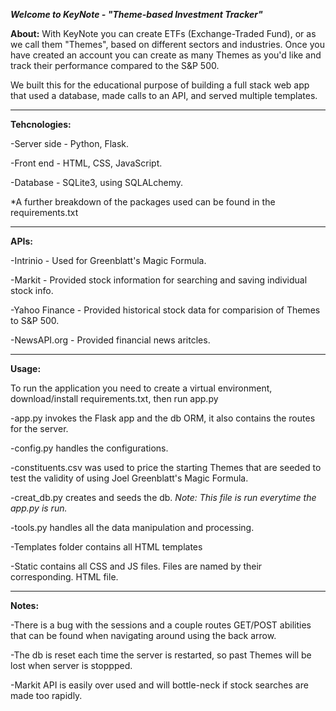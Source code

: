 ***Welcome to KeyNote - "Theme-based Investment Tracker"***

**About:**
With KeyNote you can create ETFs (Exchange-Traded Fund), or as we call them "Themes", based on different sectors and industries. Once you have created an account you can create as many Themes as you'd like and track their performance compared to the S&P 500.

We built this for the educational purpose of building a full stack web app that used a database, made calls to an API, and served multiple templates.
_______________________________________________________________________________________________________________________________

**Tehcnologies:**

-Server side - Python, Flask.

-Front end - HTML, CSS, JavaScript.

-Database - SQLite3, using SQLALchemy.

*A further breakdown of the packages used can be found in the requirements.txt

_______________________________________________________________________________________________________________________________

**APIs:**

-Intrinio - Used for Greenblatt's Magic Formula.

-Markit - Provided stock information for searching and saving individual stock info.

-Yahoo Finance - Provided historical stock data for comparision of Themes to S&P 500.

-NewsAPI.org - Provided financial news aritcles.

______________________________________________________________________________________________________________________________

**Usage:**

To run the application you need to create a virtual environment, download/install requirements.txt, then run app.py

-app.py invokes the Flask app and the db ORM, it also contains the routes for the server.

-config.py handles the configurations.

-constituents.csv was used to price the starting Themes that are seeded to test the validity of using Joel Greenblatt's Magic Formula.

-creat_db.py creates and seeds the db. *Note: This file is run everytime the app.py is run.*

-tools.py handles all the data manipulation and processing.

-Templates folder contains all HTML templates

-Static contains all CSS and JS files. Files are named by their corresponding. HTML file.
______________________________________________________________________________________________________________________________



**Notes:**

-There is a bug with the sessions and a couple routes GET/POST abilities that can be found when navigating around using the back arrow.

-The db is reset each time the server is restarted, so past Themes will be lost when server is stoppped.

-Markit API is easily over used and will bottle-neck if stock searches are made too rapidly. 

